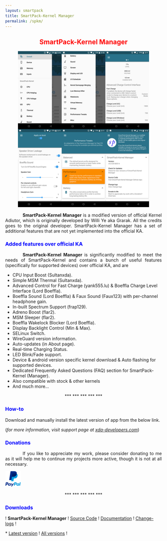 ```yaml
---
layout: smartpack
title: SmartPack-Kernel Manager
permalink: /spkm/
---
```


<style>
    tab1 { padding-left: 4em; }
</style>

<h2 style="color: red; text-align: center">SmartPack-Kernel Manager</h2>

<p style="text-align: center;"><img src="https://github.com/sunilpaulmathew/sunilpaulmathew.github.io/blob/master/asset/pic021.jpg?raw=true" alt="" width="422" height="500" /></p>

<p style="text-align: justify;"><tab1><strong>SmartPack-Kernel Manager</strong> is a modified version of official Kernel Adiutor, which is originally developed by Willi Ye aka Grarak. All the credits goes to the original developer. SmartPack-Kernel Manager has a set of additional features that are not yet implemented into the official KA.</tab1></p>

<h3 style="color: blue">Added features over official KA</h3>

<p style="text-align: justify;"><tab1><strong>SmartPack-Kernel Manager</strong> is significantly modified to meet the needs of SmartPack-Kernel and contains a bunch of useful features (specifically for supported devices) over official KA, and are</tab1></p>

* CPU Input Boost (Sultanxda).
* Simple MSM Thermal (Sultanxda).
* Advanced Control for Fast Charge (yank555.lu) & Boeffla Charge Level Interface (Lord Boeffla).
* Boeffla Sound (Lord Boeffla) & Faux Sound (Faux123) with per-channel headphone gain.
* In-built Spectrum Support (frap129).
* Adreno Boost (flar2).
* MSM Sleeper (flar2).
* Boeffla Wakelock Blocker (Lord Boeffla).
* Display Backlight Control (Min & Max).
* SELinux Switch.
* WireGuard version information.
* Auto-updates (in About page).
* Real-time Charging Status.
* LED Blink/Fade support.
* Device & android version specific kernel download & Auto flashing for supported devices.
* Dedicated Frequently Asked Questions (FAQ) section for SmartPack-Kernel (Manager).
* Also compatible with stock & other kernels
* And much more…

<p style="text-align: center;">*** *** *** *** ***</p>

<h3 style="color: blue">How-to</h3>

<p>Download and manually install the latest version of app from the below link.</p>

<p>(<i>for more information, visit support page at <a href="https://forum.xda-developers.com/galaxy-s5/unified-development/kernel-project-kltexxx-t3564206" target="_blank">xda-developers.com</a></i>)</p>

<h3 style="color: blue">Donations</h3>

<p style="text-align: justify;"><tab1>If you like to appreciate my work, please consider donating to me as it will help me to continue my projects more active, though it is not at all necessary.</tab1></p>

<p><a href="https://www.paypal.me/sunilpaulmathew" target="_blank"><img src="https://github.com/sunilpaulmathew/sunilpaulmathew.github.io/blob/master/asset/pic005.png?raw=true" alt="" width="50" height="50" /></a></p>

<p style="text-align: center;">*** *** *** *** ***</p>

<h3 style="color: blue">Downloads</h3>

<p>! <strong>SmartPack-Kernel Manager</strong> ! <a href="https://github.com/SmartPack/SmartPack-Kernel-Manager/" target="_blank">Source Code</a> ! <a href="https://github.com/SmartPack/SmartPack-Kernel-Manager/wiki" target="_blank">Documentation</a> ! <a href="https://raw.githubusercontent.com/SmartPack/SmartPack-Kernel-Manager/master/change-logs.md" target="_blank">Change-logs</a> !</p>
* <a href="https://github.com/SmartPack/SmartPack-Kernel-Manager/blob/master/download/com.smartpack.kernelmanager.apk?raw=true" target="_blank">Latest version</a> ! <a href="https://github.com/SmartPack/SmartPack-Kernel-Manager/releases/" target="_blank">All versions</a> !
